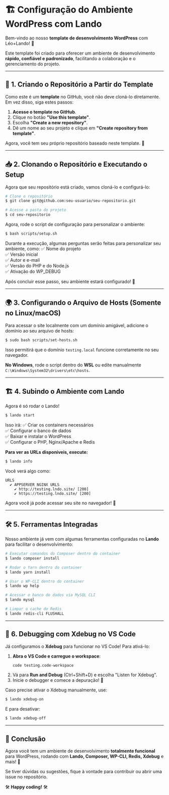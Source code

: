 # 🏗️ Configuração do Ambiente WordPress com Lando

Bem-vindo ao nosso **template de desenvolvimento WordPress** com Léo+Lando! 🎉

Este template foi criado para oferecer um ambiente de desenvolvimento **rápido, confiável e padronizado**, facilitando a colaboração e o gerenciamento do projeto.

---

## 🚀 1. Criando o Repositório a Partir do Template

Como este é um **template** no GitHub, você não deve cloná-lo diretamente. Em vez disso, siga estes passos:

1. **Acesse o template no GitHub**.
2. Clique no botão **"Use this template"**.
3. Escolha **"Create a new repository"**.
4. Dê um nome ao seu projeto e clique em **"Create repository from template"**.

Agora, você tem seu próprio repositório baseado neste template. 🎉

---

## 📥 2. Clonando o Repositório e Executando o Setup

Agora que seu repositório está criado, vamos cloná-lo e configurá-lo:

```bash
# Clone o repositório
$ git clone git@github.com:seu-usuario/seu-repositorio.git

# Acesse a pasta do projeto
$ cd seu-repositorio
```

Agora, rode o script de configuração para personalizar o ambiente:

```bash
$ bash scripts/setup.sh
```

Durante a execução, algumas perguntas serão feitas para personalizar seu ambiente, como:
✅ Nome do projeto  
✅ Versão inicial  
✅ Autor e e-mail  
✅ Versão do PHP e do Node.js  
✅ Ativação do WP_DEBUG  

Após concluir esse passo, seu ambiente estará configurado! 🎉

---

## 🌍 3. Configurando o Arquivo de Hosts (Somente no Linux/macOS)

Para acessar o site localmente com um domínio amigável, adicione o domínio ao seu arquivo de hosts:

```bash
$ sudo bash scripts/set-hosts.sh
```

Isso permitirá que o domínio `testing.local` funcione corretamente no seu navegador.

**No Windows**, rode o script dentro do **WSL** ou edite manualmente `C:\Windows\System32\drivers\etc\hosts`.

---

## 🏗️ 4. Subindo o Ambiente com Lando

Agora é só rodar o Lando!

```bash
$ lando start
```

Isso irá:
✅ Criar os containers necessários  
✅ Configurar o banco de dados  
✅ Baixar e instalar o WordPress  
✅ Configurar o PHP, Nginx/Apache e Redis  

**Para ver as URLs disponíveis, execute:**
```bash
$ lando info
```

Você verá algo como:
```
URLS
  ✔ APPSERVER NGINX URLS
    ✔ http://testing.lndo.site/ [200]
    ✔ https://testing.lndo.site/ [200]
```

Agora você já pode acessar seu site no navegador! 🚀

---

## 🛠️ 5. Ferramentas Integradas

Nosso ambiente já vem com algumas ferramentas configuradas no **Lando** para facilitar o desenvolvimento:

```bash
# Executar comandos do Composer dentro do container
$ lando composer install

# Rodar o Yarn dentro do container
$ lando yarn install

# Usar o WP-CLI dentro do container
$ lando wp help

# Acessar o banco de dados via MySQL CLI
$ lando mysql

# Limpar o cache do Redis
$ lando redis-cli FLUSHALL
```

---

## 🐞 6. Debugging com Xdebug no VS Code

Já configuramos o **Xdebug** para funcionar no VS Code! Para ativá-lo:

1. **Abra o VS Code e carregue o workspace**:
   ```bash
   code testing.code-workspace
   ```
2. Vá para **Run and Debug** (Ctrl+Shift+D) e escolha "Listen for Xdebug".
3. Inicie o debugger e comece a depuração! 🎯

Caso precise ativar o Xdebug manualmente, use:
```bash
$ lando xdebug-on
```
E para desativar:
```bash
$ lando xdebug-off
```

---

## 🎯 Conclusão

Agora você tem um ambiente de desenvolvimento **totalmente funcional** para WordPress, rodando com **Lando, Composer, WP-CLI, Redis, Xdebug** e mais! 🚀

Se tiver dúvidas ou sugestões, fique à vontade para contribuir ou abrir uma issue no repositório.

🛠️ **Happy coding!** 🛠️

